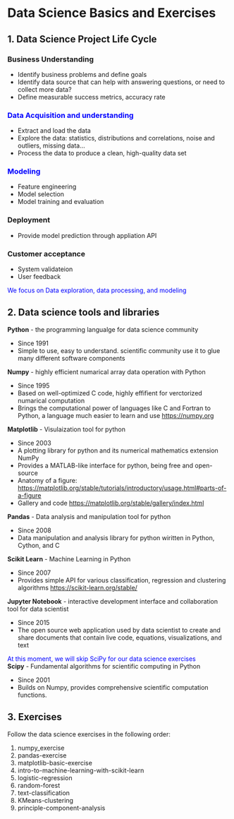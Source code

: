  # Data Science Basics and Exercises

## 1. Data Science Project Life Cycle

### Business Understanding
- Identify business problems and define goals
- Identify data source that can help with answering questions, or need to collect more data?
- Define measurable success metrics, accuracy rate

### <font color='blue'>Data Acquisition and understanding</font>
- Extract and load the data
- Explore the data: statistics, distributions and correlations, noise and outliers, missing data...
- Process the data to produce a clean, high-quality data set

### <font color='blue'>Modeling</font>
- Feature engineering
- Model selection
- Model training and evaluation

### Deployment
- Provide model prediction through appliation API

### Customer acceptance
- System validateion
- User feedback

<font color='blue'> We focus on Data exploration, data processing, and modeling </font>


## 2. Data science tools and libraries
__Python__ - the programming langualge for data science community
- Since 1991
- Simple to use, easy to understand. scientific community use it to glue many different software components

__Numpy__ - highly efficient numarical array data operation with Python
- Since 1995
- Based on well-optimized C code, highly effifient for verctorized numarical computation
- Brings the computational power of languages like C and Fortran to Python, a language much easier to learn and use https://numpy.org

__Matplotlib__ - Visulaization tool for python
- Since 2003
- A plotting library for python and its numerical mathematics extension NumPy
- Provides a MATLAB-like interface for python, being free and open-source
- Anatomy of a figure: https://matplotlib.org/stable/tutorials/introductory/usage.html#parts-of-a-figure
- Gallery and code https://matplotlib.org/stable/gallery/index.html

__Pandas__ - Data analysis and manipulation tool for python
- Since 2008
- Data manipulation and analysis library for python wiritten in Python, Cython, and C

__Scikit Learn__ - Machine Learning in Python
- Since 2007
- Provides simple API for various classification, regression and clustering algorithms https://scikit-learn.org/stable/

__Jupyter Notebook__ - interactive development interface and collaboration tool for data scientist
- Since 2015
- The open source web application used by data scientist to create and share documents that contain live code, equations, visualizations, and text

<font color='blue'> At this moment, we will skip SciPy for our data science exercises</font></br>
__Scipy__ - Fundamental algorithms for scientific computing in Python
- Since 2001
- Builds on Numpy, provides comprehensive scientific computation functions.

## 3. Exercises

Follow the data science exercises in the following order:
1. numpy_exercise
2. pandas-exercise
3. matplotlib-basic-exercise
4. intro-to-machine-learning-with-scikit-learn
5. logistic-regression
6. random-forest
7. text-classification
8. KMeans-clustering
9. principle-component-analysis
